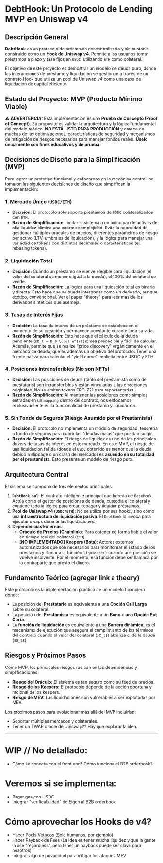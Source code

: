 # DebtHook: Un Protocolo de Lending MVP en Uniswap v4

## Descripción General

**DebtHook** es un protocolo de préstamos descentralizado y sin custodia construido como un **Hook de Uniswap v4**. Permite a los usuarios tomar préstamos a plazo y tasa fijos en `USDC`, utilizando `ETH` como colateral.

El objetivo de este proyecto es demostrar un modelo de deuda puro, donde las interacciones de préstamo y liquidación se gestionan a través de un contrato Hook que utiliza un pool de Uniswap v4 como una capa de liquidación de capital eficiente.

##  Estado del Proyecto: MVP (Producto Mínimo Viable)

⚠️ **ADVERTENCIA:** Esta implementación es una **Prueba de Concepto (Proof of Concept)**. Su propósito es validar la arquitectura y la lógica fundamental del modelo teórico. **NO ESTÁ LISTO PARA PRODUCCIÓN** y carece de muchas de las optimizaciones, características de seguridad y mecanismos de mitigación de riesgos necesarios para manejar fondos reales. **Úselo únicamente con fines educativos y de prueba.**

## Decisiones de Diseño para la Simplificación (MVP)

Para lograr un prototipo funcional y enfocarnos en la mecánica central, se tomaron las siguientes decisiones de diseño que simplifican la implementación:

### 1. Mercado Único (`USDC/ETH`)

* **Decisión:** El protocolo solo soporta préstamos de `USDC` colateralizados con `ETH`.
* **Razón de Simplificación:** Limitar el sistema a un único par de activos de alta liquidez elimina una enorme complejidad. Evita la necesidad de gestionar múltiples oráculos de precios, diferentes parámetros de riesgo por activo (LTV, umbrales de liquidación), y la lógica para manejar una variedad de tokens con distintos decimales o características (ej. rebasing tokens).

### 2. Liquidación Total

* **Decisión:** Cuando un préstamo se vuelve elegible para liquidación (el valor del colateral es menor o igual a la deuda), el 100% del colateral se vende.
* **Razón de Simplificación:** La lógica para una liquidación total es binaria y directa. Esto hace que se pueda interpretar como un derivado, aunque exótico, convencional. Ver el paper "theory" para leer mas de los derivados sintéticos que asemeja.

### 3. Tasas de Interés Fijas

* **Decisión:** La tasa de interés de un préstamo se establece en el momento de su creación y permanece constante durante toda su vida.
* **Razón de Simplificación:** Esto hace que el cálculo de la deuda pendiente (`$D_t = D_0 \cdot e^{rt}$`) sea predecible y fácil de calcular. Además, permite que se realize "price discovery" orgánicamente en el mercado de deuda, que es además un objetivo del protocolo: Tener una fuente nativa para calcular el "yield curve" implícito entre USDC y ETH.

### 4. Posiciones Intransferibles (No son NFTs)

* **Decisión:** Las posiciones de deuda (tanto del prestamista como del prestatario) son intransferibles y están vinculadas a las direcciones originales. No se emiten tokens ERC-721 para representarlas.
* **Razón de Simplificación:** Al mantener las posiciones como simples entradas en un `mapping` dentro del contrato, nos enfocamos exclusivamente en la funcionalidad de préstamo y liquidación.

### 5. Sin Fondo de Seguros (Riesgo Asumido por el Prestamista)

* **Decisión:** El protocolo no implementa un módulo de seguridad, tesorería o fondo de seguros para cubrir las "deudas malas" que puedan surgir. 
* **Razón de Simplificación:** El riesgo de liquidez es uno de los principales drivers de tasas de interés en este mercado. En este MVP, el riesgo de una liquidación fallida (donde el `USDC` obtenido es menor que la deuda debido a slippage o un crash del mercado) es **asumido en su totalidad por el prestamista**. Esto presenta un modelo de riesgo puro.

## Arquitectura Central

El sistema se compone de tres elementos principales:

1.  **`DebtHook.sol`**: El contrato inteligente principal que hereda de `BaseHook`. Actúa como el gestor de posiciones de deuda, custodia el colateral y contiene toda la lógica para crear, repagar y liquidar préstamos.
2.  **Pool de Uniswap v4 (`USDC/ETH`)**: No se utiliza por sus hooks, sino como una **infraestructura de liquidación pasiva**. El `DebtHook` lo invoca para ejecutar swaps durante las liquidaciones.
3.  **Dependencias Externas**:
    * **Oráculo de Precios (Chainlink)**: Para obtener de forma fiable el valor en tiempo real del colateral (`ETH`).
    * **[NO IMPLEMENTADO] Keepers (Bots)**: Actores externos automatizados que son necesarios para monitorear el estado de los préstamos y llamar a la función `liquidate()` cuando una posición se vuelve insolvente. Por el momento, esa función debe ser llamada por la contraparte que prestó el dinero.

## Fundamento Teórico (agregar link a theory)

Este protocolo es la implementación práctica de un modelo financiero donde:
- La posición del **Prestatario** es equivalente a una **Opción Call Larga** sobre su colateral.
- La posición del **Prestamista** es equivalente a un **Bono + una Opción Put Corta**.
- La **función de liquidación** es equivalente a una **Barrera dinámica**, es el mecanismo de ejecución que asegura el cumplimiento de los términos del contrato cuando el valor del colateral (`$C_t$`) alcanza el de la deuda (`$D_t$`).

## Riesgos y Próximos Pasos

Como MVP, los principales riesgos radican en las dependencias y simplificaciones:
- **Riesgo del Oráculo:** El sistema es tan seguro como su feed de precios.
- **Riesgo de los Keepers:** El protocolo depende de la acción oportuna y racional de los keepers.
- **Riesgo de MEV:** Las liquidaciones son vulnerables a ser explotadas por MEV.

Los próximos pasos para evolucionar más allá del MVP incluirían:
- Soportar múltiples mercados y colaterales.
- Tener un TWAP oracle de Uniswap?? Hay que explorar la idea.

---
# WIP // No detallado:

- Cómo se conecta con el front end? Cómo funciona el B2B orderbook?

# Veremos si se implementa:
- Pagar gas con USDC
- Integrar "verificabilidad" de Eigen al B2B orderbook

# Cómo aprovechar los Hooks de v4?
- Hacer Pools Vetados (Solo humanos, por ejemplo)
- Hacer Payback de Fees (La idea es tener mucha liquidez y que la gente la use "regardless", pero tener un payback puede ser clave para nosotros)
- Integrar algo de privacidad para mitigar los ataques MEV
